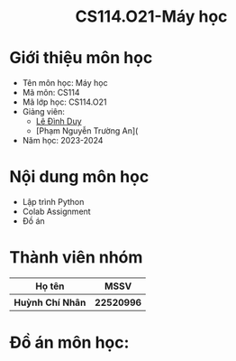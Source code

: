 <div style="text-align: center;">
    <h1>CS114.O21-Máy học</h1>
</div>

# Giới thiệu môn học
* Tên môn học: Máy học
* Mã môn: CS114
* Mã lớp học: CS114.O21
* Giảng viên:
    - [Lê Đình Duy](duydl@uit.edu.vn)
    - [Phạm Nguyễn Trường An](
* Năm học: 2023-2024
  
# Nội dung môn học
* Lập trình Python
* Colab Assignment
* Đồ án
# Thành viên nhóm
<div>
    <table>
        <tr>
            <th>Họ tên</th>
            <th>MSSV</th>
        </tr>
        <tr>
            <th>Huỳnh Chí Nhân</th>
            <th>22520996</th>
        </tr>
    </table>
</div>

# Đồ án môn học:

